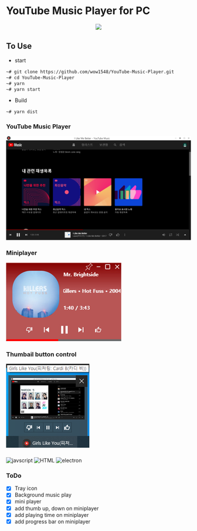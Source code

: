 # YouTube Music Player for PC

<p align="center">
    <img src="assets/favicon.ico">
</p>

## To Use

- start

```
~# git clone https://github.com/wow1548/YouTube-Music-Player.git
~# cd YouTube-Music-Player
~# yarn
~# yarn start
```

- Build

```
~# yarn dist
```

### YouTube Music Player

<img title="YouTube Music Player" src='assets/player.png'/>

### Miniplayer

<img title="MiniPlayer" src='assets/miniplayer.jpg'>

### Thumbail button control

<img title="preview" src="assets/preview.png">

###

<p>
    <img src="https://upload.wikimedia.org/wikipedia/commons/thumb/9/99/Unofficial_JavaScript_logo_2.svg/1200px-Unofficial_JavaScript_logo_2.svg.png" alt="javscript" width=100/>
    <img src="https://upload.wikimedia.org/wikipedia/commons/thumb/6/61/HTML5_logo_and_wordmark.svg/1200px-HTML5_logo_and_wordmark.svg.png" alt="HTML" width=100/>
    <img src="https://upload.wikimedia.org/wikipedia/commons/thumb/9/91/Electron_Software_Framework_Logo.svg/1200px-Electron_Software_Framework_Logo.svg.png" alt="electron" width=100/>
</p>

### ToDo

- [x] Tray icon
- [x] Background music play
- [x] mini player
- [x] add thumb up, down on miniplayer
- [x] add playing time on miniplayer
- [x] add progress bar on miniplayer
